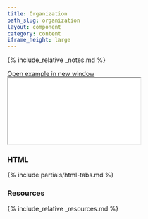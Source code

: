 ```yaml
---
title: Organization
path_slug: organization
layout: component
category: content
iframe_height: large
---
```


{% include_relative _notes.md %}

<div class="cf">
	<a href="{{ site.baseurl }}/component/{{ page.path_slug }}/example.html" target="_blank" class="example-link">Open example in new window</a>
</div><!--/.cf-->

<iframe {% if page.iframe_height %}class="h-{{ page.iframe_height }}"{% endif %} src="{{ site.baseurl}}/component/{{ page.path_slug }}/example.html"></iframe>

<h3>HTML</h3>

{% include partials/html-tabs.md %}

<h3>Resources</h3>

{% include_relative _resources.md %}
